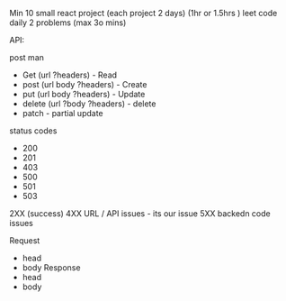 

Min 10 small react project (each project 2 days) (1hr or 1.5hrs )
leet code daily 2 problems (max 3o mins)

API:


post man
 - Get  (url ?headers) - Read 
 - post (url body ?headers) - Create
 - put (url body ?headers) - Update
 - delete (url ?body ?headers) - delete
 - patch - partial update


 status codes
  - 200
  - 201
  - 403
 - 500
 - 501
 - 503


 2XX (success)
 4XX  URL / API issues - its our issue
 5XX backedn code issues


 Request
  - head
  - body
 Response
  - head
  - body